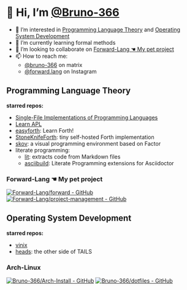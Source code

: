 # 👋 Hi, I’m [@Bruno-366](https://github.com/Bruno-366)

- 👀 I’m interested in [Programming Language Theory](#programming-language-theory) and [Operating System Development](#operating-system-development)
- 🌱 I’m currently learning formal methods
- 💞️ I’m looking to collaborate on [Forward-Lang ☚ My pet project](#forward-lang--my-pet-project)
- 📫 How to reach me:
  - [@bruno-366] on matrix
  - [@forward.lang] on Instagram

[@forward.lang]: https://www.instagram.com/forward.lang/
[@bruno-366]: https://matrix.to/#/@bruno-366:matrix.org

<!---
Bruno-366/Bruno-366 is a ✨ special ✨ repository because its `README.md` (this file) appears on your GitHub profile.
You can click the Preview link to take a look at your changes.
--->

## Programming Language Theory

**starred repos:**
- [Single-File Implementations of Programming Languages](https://github.com/marcpaq/b1fipl)
- [Learn APL](https://github.com/xpqz/learnapl)
- [easyforth](https://github.com/skilldrick/easyforth): Learn Forth!
- [StoneKnifeForth](https://github.com/kragen/stoneknifeforth): tiny self-hosted Forth implementation
- [skov](https://github.com/nicolas-p/skov): a visual programming environment based on Factor 
- literate programming:
  - [lit](https://github.com/vijithassar/lit): extracts code from Markdown files
  - [asciibuild](https://github.com/jbrisbin/asciibuild): Literate Programming extensions for Asciidoctor

### Forward-Lang ☚ My pet project

[![Forward-Lang/forward - GitHub](https://github-readme-stats.vercel.app/api/pin/?username=Forward-Lang&repo=forward)](https://github.com/Forward-Lang/forward)
[![Forward-Lang/project-management - GitHub](https://github-readme-stats.vercel.app/api/pin/?username=Forward-Lang&repo=project-management)](https://github.com/Forward-Lang/project-management)

## Operating System Development

**starred repos:**
- [vinix](https://github.com/vlang/vinix)
- [heads](https://github.com/osresearch/heads): the other side of TAILS

### Arch-Linux

[![Bruno-366/Arch-Install - GitHub](https://github-readme-stats.vercel.app/api/pin/?username=Bruno-366&repo=Arch-Install)](https://github.com/Bruno-366/Arch-Install)
[![Bruno-366/dotfiles - GitHub](https://github-readme-stats.vercel.app/api/pin/?username=Bruno-366&repo=dotfiles)](https://github.com/Bruno-366/dotfiles)

<!--
## GitHub Stats & Top Langs

[![Top Langs](https://github-readme-stats.vercel.app/api/top-langs/?username=Bruno-366)](https://github.com/anuraghazra/github-readme-stats)
[![Bruno-366's GitHub stats](https://github-readme-stats-one-bice.vercel.app/api?username=Bruno-366&show_icons=true&include_all_commits=true&count_private=true&role=OWNER,COLLABORATOR)](https://github.com/anuraghazra/github-readme-stats)

Sometimes,
when I'm bored I play with languages on my private repo.  
(It's private becuase it has answers to code challenges, and I don't want to spoil the fun for others)

Today (DD/MM/YYYY: 17/06/2021) the repo's language usage looks like this:

![image](https://user-images.githubusercontent.com/81762173/122386935-a6feca00-cf6e-11eb-93a6-72de075f755c.png)

-->
